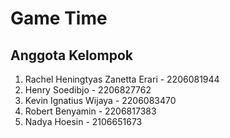 # Game Time

## Anggota Kelompok
1. Rachel Heningtyas Zanetta Erari - 2206081944
2. Henry Soedibjo - 2206827762
3. Kevin Ignatius Wijaya - 2206083470
4. Robert Benyamin - 2206817383
5. Nadya Hoesin - 2106651673
